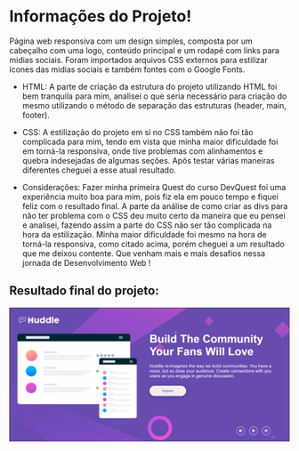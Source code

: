 # Informações do Projeto!

Página web responsiva com um design simples, composta por um cabeçalho com uma logo, conteúdo principal e um rodapé com links para midias sociais. Foram importados arquivos CSS externos para estilizar ícones das midias sociais e também fontes com o Google Fonts.

* HTML: A parte de criação da estrutura do projeto utilizando HTML foi bem tranquila para mim, analisei o que seria necessário para criação do mesmo utilizando o método de separação das estruturas (header, main, footer).

* CSS: A estilização do projeto em si no CSS também não foi tão complicada para mim, tendo em vista que minha maior dificuldade foi em torná-la responsiva, onde tive problemas com alinhamentos e quebra indesejadas de algumas seções. Após testar várias maneiras diferentes cheguei a esse atual resultado.

* Considerações: Fazer minha primeira Quest do curso DevQuest foi uma experiência muito boa para mim, pois fiz ela em pouco tempo e fiquei feliz com o resultado final. A parte da análise de como criar as divs para não ter problema com o CSS deu muito certo da maneira que eu pensei e analisei, fazendo assim a parte do CSS não ser tão complicada na hora da estilização. Minha maior dificuldade foi mesmo na hora de torná-la responsiva, como citado acima, porém cheguei a um resultado que me deixou contente. Que venham mais e mais desafios nessa jornada de Desenvolvimento Web !


## Resultado final do projeto:

![](https://github.com/marcosjoaosch/quest-html-css-avancado/blob/main/src/images/Anima%C3%A7%C3%A3o.gif)
